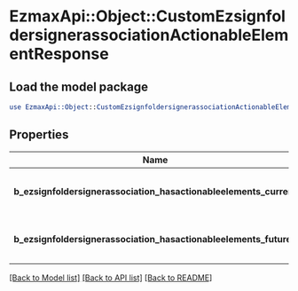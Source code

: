 # EzmaxApi::Object::CustomEzsignfoldersignerassociationActionableElementResponse

## Load the model package
```perl
use EzmaxApi::Object::CustomEzsignfoldersignerassociationActionableElementResponse;
```

## Properties
Name | Type | Description | Notes
------------ | ------------- | ------------- | -------------
**b_ezsignfoldersignerassociation_hasactionableelements_current** | **boolean** | Indicates if the Ezsignfoldersignerassociation has actionable elements in the current step | 
**b_ezsignfoldersignerassociation_hasactionableelements_future** | **boolean** | Indicates if the Ezsignfoldersignerassociation has actionable elements in a future step | 

[[Back to Model list]](../README.md#documentation-for-models) [[Back to API list]](../README.md#documentation-for-api-endpoints) [[Back to README]](../README.md)


